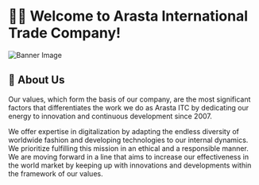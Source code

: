 # 👋🏻 Welcome to Arasta International Trade Company!

![Banner Image](https://arastaitc.com/_next/image?url=%2F_next%2Fstatic%2Fimages%2FaboutUs-7b8ad296dc7f7561e43f9ba8792149fa.jpg&w=1920&q=75)

## 📌 About Us

Our values, which form the basis of our company, are the most significant factors that differentiates the work we do as Arasta ITC by dedicating our energy to innovation and continuous development since 2007.

We offer expertise in digitalization by adapting the endless diversity of worldwide fashion and developing technologies to our internal dynamics. We prioritize fulfilling this mission in an ethical and a responsible manner.
We are moving forward in a line that aims to increase our effectiveness in the world market by keeping up with innovations and developments within the framework of our values.
